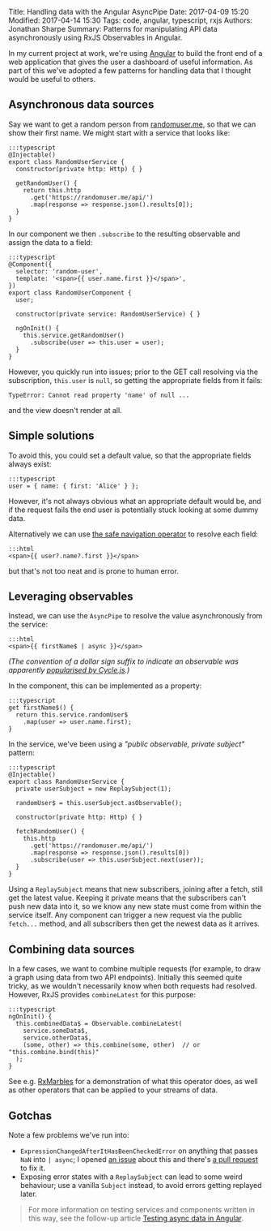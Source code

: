 Title: Handling data with the Angular AsyncPipe
Date: 2017-04-09 15:20
Modified: 2017-04-14 15:30
Tags: code, angular, typescript, rxjs
Authors: Jonathan Sharpe
Summary: Patterns for manipulating API data asynchronously using RxJS Observables in Angular. 

In my current project at work, we're using [Angular][6] to build the front end 
of a web application that gives the user a dashboard of useful information. As 
part of this we've adopted a few patterns for handling data that I thought 
would be useful to others. 

## Asynchronous data sources

Say we want to get a random person from [randomuser.me][3], so that we can show 
their first name. We might start with a service that looks like:

    :::typescript
    @Injectable()
    export class RandomUserService {
      constructor(private http: Http) { }
      
      getRandomUser() {
        return this.http
          .get('https://randomuser.me/api/')
          .map(response => response.json().results[0]);
      }
    }

In our component we then `.subscribe` to the resulting observable and assign 
the data to a field:

    :::typescript
    @Component({
      selector: 'random-user',
      template: '<span>{{ user.name.first }}</span>',
    })
    export class RandomUserComponent {
      user;
      
      constructor(private service: RandomUserService) { }
      
      ngOnInit() {
        this.service.getRandomUser()
          .subscribe(user => this.user = user);
      }
    }

However, you quickly run into issues; prior to the GET call resolving via the 
subscription, `this.user` is `null`, so getting the appropriate fields from it 
fails:

    TypeError: Cannot read property 'name' of null ...

and the view doesn't render at all. 

## Simple solutions

To avoid this, you could set a default value, so that the appropriate fields 
always exist:

    :::typescript
    user = { name: { first: 'Alice' } };

However, it's not always obvious what an appropriate default would be, and if 
the request fails the end user is potentially stuck looking at some dummy data. 

Alternatively we can use [the safe navigation operator][5] to resolve each 
field:

    :::html
    <span>{{ user?.name?.first }}</span>

but that's not too neat and is prone to human error.

## Leveraging observables

Instead, we can use the `AsyncPipe` to resolve the value asynchronously from 
the service:

    :::html
    <span>{{ firstName$ | async }}</span>
 
*(The convention of a dollar sign suffix to indicate an observable was 
apparently [popularised by Cycle.js][7].)*

In the component, this can be implemented as a property:

    :::typescript
    get firstName$() {
      return this.service.randomUser$
        .map(user => user.name.first);
    }

In the service, we've been using a *"public observable, private subject"* 
pattern:

    :::typescript
    @Injectable()
    export class RandomUserService {
      private userSubject = new ReplaySubject(1);
      
      randomUser$ = this.userSubject.asObservable();
      
      constructor(private http: Http) { }
      
      fetchRandomUser() {
        this.http
          .get('https://randomuser.me/api/')
          .map(response => response.json().results[0])
          .subscribe(user => this.userSubject.next(user));
      }
    }

Using a `ReplaySubject` means that new subscribers, joining after a fetch, 
still get the latest value. Keeping it private means that the subscribers can't 
push new data into it, so we know any new state must come from within the 
service itself. Any component can trigger a new request via the public 
`fetch...` method, and all subscribers then get the newest data as it arrives. 

## Combining data sources

In a few cases, we want to combine multiple requests (for example, to draw a 
graph using data from two API endpoints). Initially this seemed quite tricky, 
as we wouldn't necessarily know when both requests had resolved. However, RxJS 
provides `combineLatest` for this purpose:

    :::typescript
    ngOnInit() {
      this.combinedData$ = Observable.combineLatest(
        service.someData$,
        service.otherData$,
        (some, other) => this.combine(some, other)  // or "this.combine.bind(this)"
      );
    }

See e.g. [RxMarbles][4] for a demonstration of what this operator does, as well 
as other operators that can be applied to your streams of data. 

## Gotchas

Note a few problems we've run into:

 - `ExpressionChangedAfterItHasBeenCheckedError` on anything that passes `NaN` 
    into `| async`; I opened [an issue][1] about this and there's [a pull 
    request][2] to fix it. 
 - Exposing error states with a `ReplaySubject` can lead to some weird 
    behaviour; use a vanilla `Subject` instead, to avoid errors getting 
    replayed later. 
    
 > For more information on testing services and components written in this way, 
 > see the follow-up article [Testing async data in Angular][8].

  [1]: https://github.com/angular/angular/issues/15721
  [2]: https://github.com/angular/angular/pull/15723
  [3]: https://randomuser.me
  [4]: http://rxmarbles.com/#combineLatest
  [5]: https://angular.io/docs/ts/latest/guide/template-syntax.html#!%23safe-navigation-operator
  [6]: https://angular.io/
  [7]: https://cycle.js.org/basic-examples.html#basic-examples-increment-a-counter-what-is-the-convention
  [8]: {filename}/development/async-angular-tests.md
